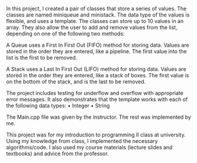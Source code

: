 In this project, I created a pair of classes that store a series of values. The classes are named miniqueue and ministack. The data type of the values is flexible, and uses a template. The classes can store up to 10 values in an array. They also allow the user to add and remove values from the list, depending on one of the following two methods:

A Queue uses a First In First Out (FIFO) method for storing data. Values are stored in the order they are entered, like a pipeline. The first value into the list is the first to be removed.

A Stack uses a Last In First Out (LIFO) method for storing data. Values are stored in the order they are entered, like a stack of boxes. The first value is on the bottom of the stack, and is the last to be removed.

The project includes testing for underflow and overflow with appropriate error messages. It also demonstrates that the template works with each of the following data types:
•	Integer
•	String

The Main.cpp file was given by the instructor. The rest was implemented by me.

This project was for my introduction to programming II class at university. Using my knowledge from class, I implemented the necessary algorithms/code. I also used my course materials (lecture slides and textbooks) and advice from the professor.

